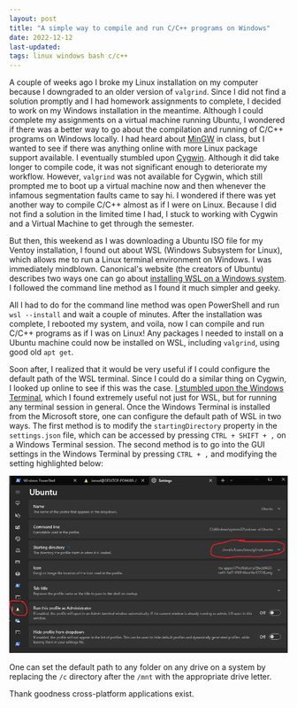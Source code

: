 ```yaml
---
layout: post
title: "A simple way to compile and run C/C++ programs on Windows"
date: 2022-12-12
last-updated: 
tags: linux windows bash c/c++
---
```

A couple of weeks ago I broke my Linux installation on my computer because I downgraded to an older version of `valgrind`. Since I did not find a solution promptly and I had homework assignments to complete, I decided to work on my Windows installation in the meantime. Although I could complete my assignments on a virtual machine running Ubuntu, I wondered if there was a better way to go about the compilation and running of C/C++ programs on Windows locally. I had heard about [MinGW](https://www.mingw-w64.org/) in class, but I wanted to see if there was anything online with more Linux package support available. I eventually stumbled upon [Cygwin](https://www.cygwin.com/). Although it did take longer to compile code, it was not significant enough to deteriorate my workflow. However, `valgrind` was not available for Cygwin, which still prompted me to boot up a virtual machine now and then whenever the infamous segmentation faults came to say hi. I wondered if there was yet another way to compile C/C++ almost as if I were on Linux. Because I did not find a solution in the limited time I had, I stuck to working with Cygwin and a Virtual Machine to get through the semester. 

But then, this weekend as I was downloading a Ubuntu ISO file for my Ventoy installation, I found out about WSL (Windows Subsystem for Linux), which allows me to run a Linux terminal environment on Windows. I was immediately mindblown. Canonical's website (the creators of Ubuntu) describes two ways one can go about [installing WSL on a Windows system](https://ubuntu.com/tutorials/install-ubuntu-on-wsl2-on-windows-11-with-gui-support#1-overview). I followed the command line method as I found it much simpler and geeky. 

All I had to do for the command line method was open PowerShell and run `wsl --install` and wait a couple of minutes. After the installation was complete, I rebooted my system, and voila, now I can compile and run C/C++ programs as if I was on Linux! Any packages I needed to install on a Ubuntu machine could now be installed on WSL, including `valgrind`, using good old `apt get`.

Soon after, I realized that it would be very useful if I could configure the default path of the WSL terminal. Since I could do a similar thing on Cygwin, I looked up online to see if this was the case. [I stumbled upon the Windows Terminal](https://stackoverflow.com/questions/59057687/how-to-change-default-directory-in-windows-subsystem-for-linux), which I found extremely useful not just for WSL, but for running any terminal session in general. Once the Windows Terminal is installed from the Microsoft store, one can configure the default path of WSL in two ways. The first method is to modify the `startingDirectory` property in the `settings.json` file, which can be accessed by pressing `CTRL + SHIFT + ,` on a Windows Terminal session. The second method is to go into the GUI settings in the Windows Terminal by pressing `CTRL + ,` and modifying the setting highlighted below:

![Ubuntu WSL settings Windows Terminal](../assets/img/2022-12-12/windowsTerminal.png)

One can set the default path to any folder on any drive on a system by replacing the `/c` directory after the `/mnt` with the appropriate drive letter.

Thank goodness cross-platform applications exist.